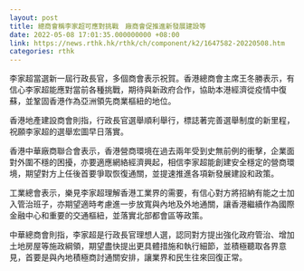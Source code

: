 ```yaml
---
layout: post
title: 總商會稱李家超可應對挑戰　廠商會促推進新發展建設等
date: 2022-05-08 17:01:35.000000000 +08:00
link: https://news.rthk.hk/rthk/ch/component/k2/1647582-20220508.htm
categories: rthk
---
```


李家超當選新一屆行政長官，多個商會表示祝賀。香港總商會主席王冬勝表示，有信心李家超能應對當前各種挑戰，期待與新政府合作，協助本港經濟從疫情中復蘇，並鞏固香港作為亞洲領先商業樞紐的地位。

香港地產建設商會則指，行政長官選舉順利舉行，標誌著完善選舉制度的新里程，祝願李家超的選舉宏圖早日落實。

香港中華廠商聯合會表示，香港營商環境在過去兩年受到史無前例的衝擊，企業面對外圍不穩的困擾，亦要適應網絡經濟興起，相信李家超能創建安全穩定的營商環境，期望對方上任後首要爭取恢復通關，並提速推進各項新發展建設和政策。

工業總會表示，樂見李家超理解香港工業界的需要，有信心對方將招納有能之士加入管治班子，亦期望適時考慮進一步放寬與內地及外地通關，讓香港繼續作為國際金融中心和重要的交通樞紐，並落實北部都會區等政策。

中華總商會則指，李家超是行政長官理想人選，認同對方提出強化政府管治、增加土地房屋等施政綱領，期望盡快提出更具體措施和執行細節，並積極聽取各界意見，首要是與內地積極商討通關安排，讓業界和民生往來回復正常。
